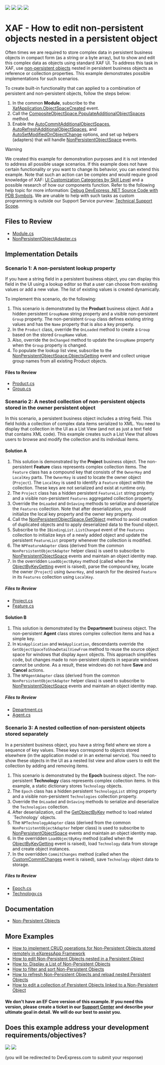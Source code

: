 <!-- default badges list -->
![](https://img.shields.io/endpoint?url=https://codecentral.devexpress.com/api/v1/VersionRange/278218156/24.2.1%2B)
[![](https://img.shields.io/badge/Open_in_DevExpress_Support_Center-FF7200?style=flat-square&logo=DevExpress&logoColor=white)](https://supportcenter.devexpress.com/ticket/details/T919644)
[![](https://img.shields.io/badge/📖_How_to_use_DevExpress_Examples-e9f6fc?style=flat-square)](https://docs.devexpress.com/GeneralInformation/403183)
[![](https://img.shields.io/badge/💬_Leave_Feedback-feecdd?style=flat-square)](#does-this-example-address-your-development-requirementsobjectives)
<!-- default badges end -->

# XAF - How to edit non-persistent objects nested in a persistent object

Often times we are required to store complex data in persistent business objects in compact form (as a string or a byte array), but to show and edit this complex data as objects using standard XAF UI. To address this task in XAF, use [non\-persistent objects](https://docs.devexpress.com/eXpressAppFramework/116516/concepts/business-model-design/non-persistent-objects) nested in persistent business objects as reference or collection properties. This example demonstrates possible implementations for such scenarios.

To create built-in functionality that can applied to a combination of persistent and non-persistent objects, follow the steps below: 

1. In the common **Module**, subscribe to the [XafApplication\.ObjectSpaceCreated](https://docs.devexpress.com/eXpressAppFramework/DevExpress.ExpressApp.XafApplication.ObjectSpaceCreated) event.
2. Call the [CompositeObjectSpace\.PopulateAdditionalObjectSpaces](https://docs.devexpress.com/eXpressAppFramework/DevExpress.ExpressApp.CompositeObjectSpace.PopulateAdditionalObjectSpaces.overloads?p=net6) method.
3. Enable the [AutoCommitAdditionalObjectSpaces](https://docs.devexpress.com/eXpressAppFramework/DevExpress.ExpressApp.CompositeObjectSpace.AutoCommitAdditionalObjectSpaces?p=net6), [AutoRefreshAdditionalObjectSpaces](https://docs.devexpress.com/eXpressAppFramework/DevExpress.ExpressApp.CompositeObjectSpace.AutoRefreshAdditionalObjectSpaces?p=net6), and [AutoSetModifiedOnObjectChange](https://docs.devexpress.com/eXpressAppFramework/DevExpress.ExpressApp.NonPersistentObjectSpace.AutoSetModifiedOnObjectChange) options, and set up helpers (adapters) that will handle [NonPersistentObjectSpace](https://docs.devexpress.com/eXpressAppFramework/DevExpress.ExpressApp.NonPersistentObjectSpace) events.

> [!WARNING]
> We created this example for demonstration purposes and it is not intended to address all possible usage scenarios.
> If this example does not have certain functionality or you want to change its behavior, you can extend this example. Note that such an action can be complex and would require good knowledge of XAF: [UI Customization Categories by Skill Level](https://www.devexpress.com/products/net/application_framework/xaf-considerations-for-newcomers.xml#ui-customization-categories) and a possible research of how our components function. Refer to the following help topic for more information: [Debug DevExpress .NET Source Code with PDB Symbols](https://docs.devexpress.com/GeneralInformation/403656/support-debug-troubleshooting/debug-controls-with-debug-symbols).
> We are unable to help with such tasks as custom programming is outside our Support Service purview: [Technical Support Scope](https://www.devexpress.com/products/net/application_framework/xaf-considerations-for-newcomers.xml#support).

## Files to Review

- [Module.cs](./CS/XPO/NonPersistentDemo/NonPersistentDemo.Module/Module.cs)
- [NonPersistentObjectAdapter.cs](./CS/XPO/NonPersistentDemo/NonPersistentDemo.Module/BusinessObjects/NonPersistentObjectAdapter.cs)

## Implementation Details

### Scenario 1: A non-persistent lookup property

If you have a string field in a persistent business object, you can display this field in the UI using a lookup editor so that a user can choose from existing values or add a new value. The list of existing values is created dynamically.

To implement this scenario, do the following:

1. This scenario is demonstrated by the **Product** business object. Add a hidden persistent `GroupName` string property and a visible non-persistent `Group` property. The non-persistent `Group` class defines existing string values and has the `Name` property that is also a key property.
2. In the `Product` class, override the `OnLoaded` method to create a `Group` based on the stored `GroupName` value.
3. Also, override the `OnChanged` method to update the `GroupName` property when the `Group` property is changed.
4. To populate the lookup list view, subscribe to the [NonPersistentObjectSpace\.ObjectsGetting](https://docs.devexpress.com/eXpressAppFramework/DevExpress.ExpressApp.NonPersistentObjectSpace.ObjectsGetting) event and collect unique group names from all existing Product objects.

#### Files to Review

* [Product.cs](./CS/XPO/NonPersistentDemo/NonPersistentDemo.Module/BusinessObjects/LookupWithCustomSource/Product.cs)
* [Group.cs](./CS/XPO/NonPersistentDemo/NonPersistentDemo.Module/BusinessObjects/LookupWithCustomSource/Group.cs)


### Scenario 2: A nested collection of non-persistent objects stored in the owner persistent object

In this scenario, a persistent business object includes a string field. This field holds a collection of complex data items serialized to XML. You need to display that collection in the UI as a List View (and not as just a text field that contains XML code). This example creates such a List View that allows users to browse and modify the collection and its individual items.

#### Solution A

1. This solution is demonstrated by the **Project** business object. The non-persistent **Feature** class represents complex collection items. The `Feature` class has a compound key that consists of the `OwnerKey` and `LocalKey` parts. The `OwnerKey` is used to locate the owner object (`Project`). The `LocalKey` is used to identify a `Feature` object within the collection. These keys are not serialized and exist at runtime only.
2. The `Project` class has a hidden persistent `FeatureList` string property and a visible non-persistent `Features` aggregated collection property.
3. Override the `OnLoaded` and `OnSaving` methods to serialize and deserialize the `Features` collection. Note that after deserialization, you should initialize the local key property and the owner key property.
4. Call the [NonPersistentObjectSpace\.GetObject](https://docs.devexpress.com/eXpressAppFramework/DevExpress.ExpressApp.NonPersistentObjectSpace.GetObject(System.Object)) method to avoid creation of duplicated objects and to apply deserialized data to the found object.
5. Subscribe to the `IBindingList.ListChanged` event of the `Features` collection to initialize keys of a newly added object and update the persistent `FeatureList` property whenever the collection is modified.
6. The `NPFeatureAdapter` class (derived from the common `NonPersistentObjectAdapter` helper class) is used to subscribe to [NonPersistentObjectSpace](https://docs.devexpress.com/eXpressAppFramework/DevExpress.ExpressApp.NonPersistentObjectSpace) events and maintain an object identity map.
7. In the overridden `LoadObjectByKey` method (called when the [ObjectByKeyGetting](https://docs.devexpress.com/eXpressAppFramework/DevExpress.ExpressApp.NonPersistentObjectSpace.ObjectByKeyGetting) event is raised), parse the compound key, locate the owner (`Project`) using `OwnerKey`, and search for the desired `Feature` in its `Features` collection using `LocalKey`.

##### Files to Review

* [Project.cs](./CS/XPO/NonPersistentDemo/NonPersistentDemo.Module/BusinessObjects/CollectionComplete/Project.cs)
* [Feature.cs](./CS/XPO/NonPersistentDemo/NonPersistentDemo.Module/BusinessObjects/CollectionComplete/Feature.cs)

#### Solution B

1. This solution is demonstrated by the **Department** business object. The non-persistent **Agent** class stores complex collection items and has a simple key.
2. In `WinApplication` and `WebApplication`, descendants override the `GetObjectSpaceToShowDetailViewFrom` method to reuse the source object space for windows that display `Agent` objects. This approach simplifies code, but changes made to non-persistent objects in separate windows cannot be undone. As a result, these windows do not have **Save** and **Cancel** actions.
3. The `NPAgentAdapter` class (derived from the common `NonPersistentObjectAdapter` helper class) is used to subscribe to [NonPersistentObjectSpace](https://docs.devexpress.com/eXpressAppFramework/DevExpress.ExpressApp.NonPersistentObjectSpace) events and maintain an object identity map.

##### Files to Review

* [Department.cs](./CS/XPO/NonPersistentDemo/NonPersistentDemo.Module/BusinessObjects/CollectionInSameSpace/Department.cs)
* [Agent.cs](./CS/XPO/NonPersistentDemo/NonPersistentDemo.Module/BusinessObjects/CollectionInSameSpace/Agent.cs)


### Scenario 3: A nested collection of non-persistent objects stored separately

In a persistent business object, you have a string field where we store a sequence of key values. These keys correspond to objects stored elsewhere (in the application model or in an external service). You need to show these objects in the UI as a nested list view and allow users to edit the collection by adding and removing items.

1. This scenario is demonstrated by the **Epoch** business object. The non-persistent **Technology** class represents complex collection items. In this example, a static dictionary stores `Technology` objects.
2. The `Epoch` class has a hidden persistent `TechnologyList` string property and a visible non-persistent `Technologies` collection property.
3. Override the `OnLoaded` and `OnSaving` methods to serialize and deserialize the `Technologies` collection.
4. After deserialization, call the [GetObjectByKey](https://docs.devexpress.com/eXpressAppFramework/DevExpress.ExpressApp.BaseObjectSpace.GetObjectByKey--1(System.Object)) method to load related `Technology` objects.
5. The `NPTechnologyAdapter` class (derived from the common `NonPersistentObjectAdapter` helper class) is used to subscribe to [NonPersistentObjectSpace](https://docs.devexpress.com/eXpressAppFramework/DevExpress.ExpressApp.NonPersistentObjectSpace) events and maintain an object identity map.
6. In the overridden `LoadObjectByKey` method (called when the [ObjectByKeyGetting](https://docs.devexpress.com/eXpressAppFramework/DevExpress.ExpressApp.NonPersistentObjectSpace.ObjectByKeyGetting) event is raised), load `Technology` data from storage and create object instances.
7. In the overridden `CommitChanges` method (called when the [CustomCommitChanges](https://docs.devexpress.com/eXpressAppFramework/DevExpress.ExpressApp.BaseObjectSpace.CustomCommitChanges) event is raised), save `Technology` object data to storage.

##### Files to Review 

* [Epoch.cs](./CS/XPO/NonPersistentDemo/NonPersistentDemo.Module/BusinessObjects/CollectionStoredSeparately/Epoch.cs)
* [Technology.cs](./CS/XPO/NonPersistentDemo/NonPersistentDemo.Module/BusinessObjects/CollectionStoredSeparately/Technology.cs)

## Documentation

- [Non-Persistent Objects](https://docs.devexpress.com/eXpressAppFramework/116516/business-model-design-orm/non-persistent-objects)


## More Examples

- [How to implement CRUD operations for Non-Persistent Objects stored remotely in eXpressApp Framework](https://github.com/DevExpress-Examples/XAF_Non-Persistent-Objects-Editing-Demo)
- [How to edit Non-Persistent Objects nested in a Persistent Object](https://github.com/DevExpress-Examples/XAF_Non-Persistent-Objects-Nested-In-Persistent-Objects-Demo)
- [How to: Display a List of Non-Persistent Objects](https://github.com/DevExpress-Examples/XAF_how-to-display-a-list-of-non-persistent-objects-e980)
- [How to filter and sort Non-Persistent Objects](https://github.com/DevExpress-Examples/XAF_Non-Persistent-Objects-Filtering-Demo)
- [How to refresh Non-Persistent Objects and reload nested Persistent Objects](https://github.com/DevExpress-Examples/XAF_Non-Persistent-Objects-Reloading-Demo)
- [How to edit a collection of Persistent Objects linked to a Non-Persistent Object](https://github.com/DevExpress-Examples/XAF_Non-Persistent-Objects-Edit-Linked-Persistent-Objects-Demo)


#### We don't have an EF Core version of this example. If you need this version, please create a ticket in our [Support Center](https://supportcenter.devexpress.com/ticket/list?preset=mytickets) and describe your ultimate goal in detail. We will do our best to assist you.
<!-- feedback -->
## Does this example address your development requirements/objectives?

[<img src="https://www.devexpress.com/support/examples/i/yes-button.svg"/>](https://www.devexpress.com/support/examples/survey.xml?utm_source=github&utm_campaign=XAF_Non-Persistent-Objects-Nested-In-Persistent-Objects-Demo&~~~was_helpful=yes) [<img src="https://www.devexpress.com/support/examples/i/no-button.svg"/>](https://www.devexpress.com/support/examples/survey.xml?utm_source=github&utm_campaign=XAF_Non-Persistent-Objects-Nested-In-Persistent-Objects-Demo&~~~was_helpful=no)

(you will be redirected to DevExpress.com to submit your response)
<!-- feedback end -->
